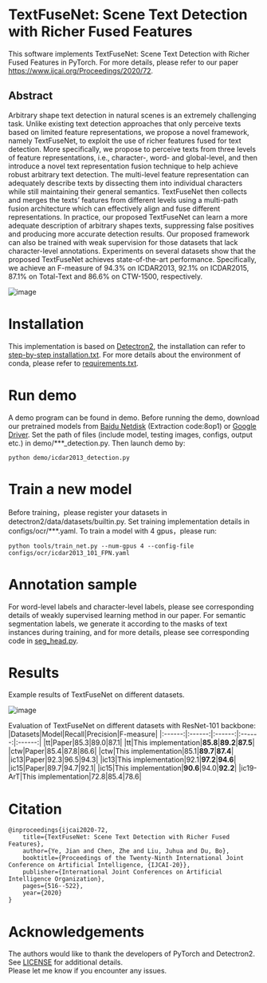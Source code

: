 # TextFuseNet: Scene Text Detection with Richer Fused Features
This software implements TextFuseNet: Scene Text Detection with Richer Fused Features in PyTorch. For more details, please refer to our paper https://www.ijcai.org/Proceedings/2020/72.

## Abstract
Arbitrary shape text detection in natural scenes is an extremely challenging task. Unlike existing text detection approaches that only perceive texts based on limited feature representations, we propose a novel framework, namely TextFuseNet, to exploit the use of richer features fused for text detection. More specifically, we propose to perceive texts from three levels of feature representations, i.e., character-, word- and global-level, and then introduce a novel text representation fusion technique to help achieve robust arbitrary text detection. The multi-level feature representation can adequately describe texts by dissecting them into individual characters while still maintaining their general semantics. TextFuseNet then collects and merges the texts’ features from different levels using a multi-path fusion architecture which can effectively align and fuse different representations. In practice, our proposed TextFuseNet can learn a more adequate description of arbitrary shapes texts, suppressing false positives and producing more accurate detection results. Our proposed framework can also be trained with weak supervision for those datasets that lack character-level annotations. Experiments on several datasets show that the proposed TextFuseNet achieves state-of-the-art performance. Specifically, we achieve an F-measure of 94.3% on ICDAR2013, 92.1% on ICDAR2015, 87.1% on Total-Text and 86.6% on CTW-1500, respectively.

![image](https://github.com/ying09/TextFuseNet.pytorch/blob/master/TextFuseNet.jpg)

# Installation
This implementation is based on [Detectron2](https://github.com/facebookresearch/detectron2), the installation can refer to [step-by-step installation.txt](https://github.com/ying09/TextFuseNet/blob/master/step-by-step%20installation.txt). For more details about the environment of conda, please refer to [requirements.txt](https://github.com/ying09/TextFuseNet/blob/master/requirements.txt).

# Run demo
A demo program can be found in demo. Before running the demo, download our pretrained models from [Baidu Netdisk](https://pan.baidu.com/s/1wSjZPRh3SL1rpNMtZSHodQ) (Extraction code:8op1) or [Google Driver](https://drive.google.com/drive/folders/18Ll-3bAmi4CR2eGTuM-j6fkMrSAaBV4Z?usp=sharing). Set the path of files (include model, testing images, configs, output etc.) in demo/***_detection.py.  Then launch demo by:
    
    python demo/icdar2013_detection.py

# Train a new model
Before training，please register your datasets in detectron2/data/datasets/builtin.py. Set training implementation details in configs/ocr/***.yaml.  To train a model with 4 gpus，please run:

    python tools/train_net.py --num-gpus 4 --config-file configs/ocr/icdar2013_101_FPN.yaml

# Annotation sample
For word-level labels and character-level labels, please see corresponding details of weakly supervised learning method in our paper. 
For semantic segmentation labels, we generate it according to the masks of text instances during training, and for more details, please see corresponding code in [seg_head.py](https://github.com/ying09/TextFuseNet/blob/master/detectron2/modeling/roi_heads/seg_head.py).

# Results
Example results of TextFuseNet on different datasets.

![image](https://github.com/ying09/TextFuseNet/blob/master/example_results.png)

Evaluation of TextFuseNet on different datasets with ResNet-101 backbone:
|Datasets|Model|Recall|Precision|F-measure|
|:------:|:------:|:------:|:------:|:------:|
|tt|Paper|85.3|89.0|87.1|
|tt|This implementation|__85.8__|__89.2__|__87.5__|
|ctw|Paper|85.4|87.8|86.6|
|ctw|This implementation|85.1|__89.7__|__87.4__|
|ic13|Paper|92.3|96.5|94.3|
|ic13|This implementation|92.1|__97.2__|__94.6__|
|ic15|Paper|89.7|94.7|92.1|
|ic15|This implementation|__90.6__|94.0|__92.2__|
|ic19-ArT|This implementation|72.8|85.4|78.6|

# Citation
    @inproceedings{ijcai2020-72,  
        title={TextFuseNet: Scene Text Detection with Richer Fused Features},  
        author={Ye, Jian and Chen, Zhe and Liu, Juhua and Du, Bo},   
        booktitle={Proceedings of the Twenty-Ninth International Joint Conference on Artificial Intelligence, {IJCAI-20}},     
        publisher={International Joint Conferences on Artificial Intelligence Organization},     
        pages={516--522},     
        year={2020}     
    }

# Acknowledgements
The authors would like to thank the developers of PyTorch and Detectron2. See [LICENSE](https://github.com/ying09/TextFuseNet/blob/master/LICENSE) for additional details.  
Please let me know if you encounter any issues.
